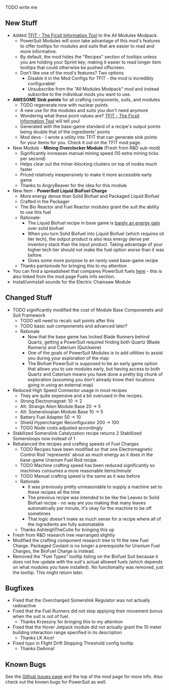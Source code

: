 TODO write me




## New Stuff

- Added [TFIT - The Ficsit Information Tool](https://ficsit.app/mod/TFIT) to the All Modules Modpack.
  - PowerSuit Modules will soon take advantage of this mod's features to offer tooltips for modules and suits that are easier to read and more informative.
  - By default, the mod hides the "Recipes" section of tooltips unless you are holding your Sprint key, making it easier to read longer item tooltips that could otherwise be pushed offscreen.
  - Don't like one of the mod's features? Two options
    - Disable it in the Mod Configs for TFIT - the mod is incredibly configurable!
    - Unsubscribe from the "All Modules Modpack" mod and instead subscribe to the individual mods you want to use.
- **AWESOME Sink points** for all crafting components, suits, and modules
  - TODO regenerate now with nuclear points
  - A new use for the modules and suits you don't need anymore
  - Wondering what these point values are? [TFIT - The Ficsit Information Tool](https://ficsit.app/mod/TFIT) will tell you!
  - Generated with the base-game standard of a recipe's output points being double that of the ingredients' points
  - Mod devs - I wrote a utility into TFIT that can generate sink points for your items for you. Check it out on the TFIT mod page.
- New Module - **Mining Overclocker Module**  (Fresh from R&D sub-mod)
  - Significantly increases manual mining speed (10 extra mining ticks per second)
  - Helps clear out the miner-blocking clusters on top of nodes much faster
  - Priced relatively inexpensively to make it more accessible early game
  - Thanks to AngryBeaver for the idea for this module
- New Item - **PowerSuit Liquid BioFuel Charge**
  - More energy dense than Solid Biofuel and Packaged Liquid Biofuel
  - Crafted in the Packager
  - The Bio Reactor and Fuel Reactor modules grant the suit the ability to use this fuel
  - Rationale:
    - The Liquid Biofuel recipe in base game is [barely an energy gain](https://satisfactory.fandom.com/wiki/Liquid_Biofuel#Tips) over solid biofuel
    - When you turn Solid Biofuel into Liquid Biofuel (which requires oil tier tech), the output product is also less energy dense per inventory stack than the input product. Taking advantage of your higher tech tier should not make the fuel option _worse_ than it was before.
    - Gives some more purpose to an rarely used base-game recipe
  - Thanks pantsmode for bringing this to my attention
- You can find a spreadsheet that compares PowerSuit fuels [here](https://docs.google.com/spreadsheets/d/1yn1Pswj76ZDBuDiWO8Alr5WgTfqHipKUIJsz8m7AbfI/edit?usp=sharing) - this is also linked from the mod page Fuels info section.
- Install/uninstall sounds for the Electric Chainsaw Module

## Changed Stuff

- TODO significantly modified the cost of Module Base Componenets and Suit Framework
  - TODO will need to recalc suit points after this
  - TODO basic suit componenets and advanced later?
  - Rationale
    - Now that the base game has locked Blade Runners behind Quartz, getting a PowerSuit required finding both Quartz (Blade Runners) and Caterium (Quickwire)
    - One of the goals of PowerSuit Modules is to add utilities to assist you during your exploration of the map
    - The Biofuel PowerSuit is supposed to be an early game option that allows you to use modules early, but having access to both Quartz and Caterium means you have done a pretty big chunk of exploration (assuming you don't already know their locations going in using an external map)
- Reduced High Speed Connector usage in most recipes
  - They are quite expensive and a bit overused in the recipes.
  - Strong Electromagnet: 10 -> 2
  - Alt: Strange Alien Module Base 20 -> 5
  - Alt: Somersloopian Module Base 10 -> 5
  - Battery Fuel Adapter 50 -> 10
  - Shield Hypercharger Reconfigurator 200 -> 100
  - TODO Node costs adjusted accordingly
- Stabilized Somerslink Catalyzation recipe returns 2 Stablilized Somersloops now instead of 1
- Rebalanced the recipes and crafting speeds of Fuel Charges
  - TODO Recipes have been modified so that one Electromagnetic Control Rod 'represents' about as much energy as it does in the base-game Uranium Fuel Rod recipe.
  - TODO Machine crafting speed has been reduced significantly so machines consumes a more reasonable items/minute
  - TODO Manual crafting speed is the same as it was before
  - Rationale
    - It was previously pretty unreasonable to supply a machine set to these recipes all the time
    - The previous recipe was intended to be like the Leaves to Solid Biofuel recipe - no way are you making that many leaves automatically per minute, it's okay for the machine to be off sometimes
    - That logic doesn't make as much sense for a recipe where all of the ingredients are fully automatable
  - Thanks AshleighTheCutie for bringing this up
- Fresh from R&D research tree rearranged slightly
- Modified the crafting component research tree to fit the new Fuel Charge. Packaged Coolant is no longer a prerequisite for Uranium Fuel Charges, the BioFuel Charge is instead.
- Removed the "Fuel Types" tooltip listing on the Biofuel Suit because it does not live update with the suit's actual allowed fuels (which depends on what modules you have installed). No functionality was removed, just the tooltip. This might return later.

## Bugfixes

- Fixed that the Overcharged Somerslink Regulator was not actually radioactive
- Fixed that the Fuel Runners did not stop applying their movement bonus when the suit is out of fuel.
  - Thanks Krzeszny for bringing this to my attention
- Fixed that the Hover Jetpack module did not actually grant the 10 meter building interaction range specified in its description
  - Thanks LK Aice!
- Fixed typo in Flight Drift Stopping Threshold config tooltip
  - Thanks DeAnna!

## Known Bugs

See the [Github Issues page](https://github.com/budak7273/ArmorModules/issues) and the top of the mod page for more info. Also check out the known bugs for PowerSuit as well.
